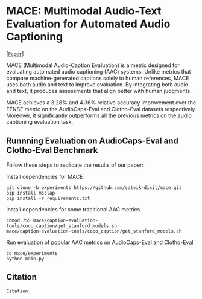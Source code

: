# MACE: Multimodal Audio-Text Evaluation for Automated Audio Captioning
[[`Paper`]()]

MACE (Multimodal Audio-Caption Evaluation) is a metric designed for evaluating automated audio captioning (AAC) systems. Unlike metrics that compare machine-generated captions solely to human references, MACE uses both audio and text to improve evaluation. By integrating both audio and text, it produces assessments that align better with human judgments.

MACE achieves a 3.28% and 4.36% relative accuracy improvement over the FENSE metric on the AudioCaps-Eval and Clotho-Eval datasets respectively. Moreover, it significantly outperforms all the previous metrics on the audio captioning evaluation task.

## Runnning Evaluation on AudioCaps-Eval and Clotho-Eval Benchmark

Follow these steps to replicate the results of our paper:

Install dependencies for MACE
```
git clone -b experiments https://github.com/satvik-dixit/mace.git
pip install msclap
pip install -r requirements.txt
```

Install dependencies for some traditional AAC metrics
```
chmod 755 mace/caption-evaluation-tools/coco_caption/get_stanford_models.sh
mace/caption-evaluation-tools/coco_caption/get_stanford_models.sh
```

Run evaluation of popular AAC metrics on AudioCaps-Eval and Clotho-Eval 
```
cd mace/experiments
python main.py
```

## Citation
```
Citation
```
